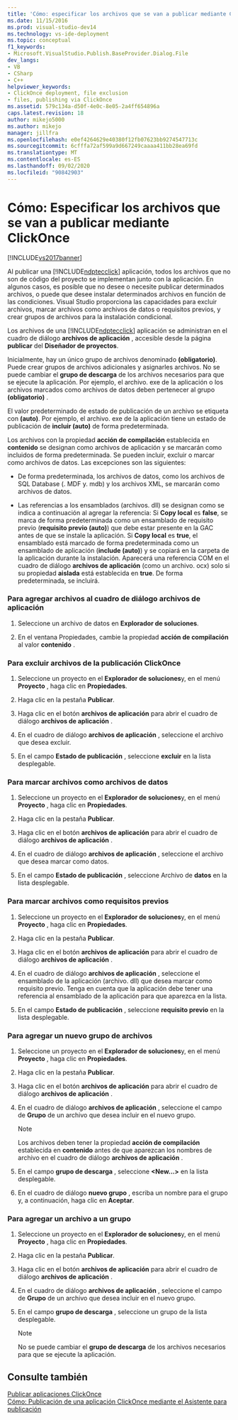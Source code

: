 ```yaml
---
title: 'Cómo: especificar los archivos que se van a publicar mediante ClickOnce | Microsoft Docs'
ms.date: 11/15/2016
ms.prod: visual-studio-dev14
ms.technology: vs-ide-deployment
ms.topic: conceptual
f1_keywords:
- Microsoft.VisualStudio.Publish.BaseProvider.Dialog.File
dev_langs:
- VB
- CSharp
- C++
helpviewer_keywords:
- ClickOnce deployment, file exclusion
- files, publishing via ClickOnce
ms.assetid: 579c134a-d50f-4e0c-8e05-2a4ff654896a
caps.latest.revision: 18
author: mikejo5000
ms.author: mikejo
manager: jillfra
ms.openlocfilehash: e0ef4264629e40380f12fb07623bb9274547713c
ms.sourcegitcommit: 6cfffa72af599a9d667249caaaa411bb28ea69fd
ms.translationtype: MT
ms.contentlocale: es-ES
ms.lasthandoff: 09/02/2020
ms.locfileid: "90842903"
---
```

# <a name="how-to-specify-which-files-are-published-by-clickonce"></a>Cómo: Especificar los archivos que se van a publicar mediante ClickOnce
[!INCLUDE[vs2017banner](../includes/vs2017banner.md)]

Al publicar una [!INCLUDE[ndptecclick](../includes/ndptecclick-md.md)] aplicación, todos los archivos que no son de código del proyecto se implementan junto con la aplicación. En algunos casos, es posible que no desee o necesite publicar determinados archivos, o puede que desee instalar determinados archivos en función de las condiciones. Visual Studio proporciona las capacidades para excluir archivos, marcar archivos como archivos de datos o requisitos previos, y crear grupos de archivos para la instalación condicional.  
  
 Los archivos de una [!INCLUDE[ndptecclick](../includes/ndptecclick-md.md)] aplicación se administran en el cuadro de diálogo **archivos de aplicación** , accesible desde la página **publicar** del **Diseñador de proyectos**.  
  
 Inicialmente, hay un único grupo de archivos denominado **(obligatorio)**. Puede crear grupos de archivos adicionales y asignarles archivos. No se puede cambiar el **grupo de descarga** de los archivos necesarios para que se ejecute la aplicación. Por ejemplo, el archivo. exe de la aplicación o los archivos marcados como archivos de datos deben pertenecer al grupo **(obligatorio)** .  
  
 El valor predeterminado de estado de publicación de un archivo se etiqueta con **(auto)**. Por ejemplo, el archivo. exe de la aplicación tiene un estado de publicación de **incluir (auto)** de forma predeterminada.  
  
 Los archivos con la propiedad **acción de compilación** establecida en **contenido** se designan como archivos de aplicación y se marcarán como incluidos de forma predeterminada. Se pueden incluir, excluir o marcar como archivos de datos. Las excepciones son las siguientes:  
  
- De forma predeterminada, los archivos de datos, como los archivos de SQL Database (. MDF y. mdb) y los archivos XML, se marcarán como archivos de datos.  
  
- Las referencias a los ensamblados (archivos. dll) se designan como se indica a continuación al agregar la referencia: Si **Copy local** es **false**, se marca de forma predeterminada como un ensamblado de requisito previo (**requisito previo (auto)**) que debe estar presente en la GAC antes de que se instale la aplicación. Si **Copy local** es **true**, el ensamblado está marcado de forma predeterminada como un ensamblado de aplicación (**include (auto)**) y se copiará en la carpeta de la aplicación durante la instalación. Aparecerá una referencia COM en el cuadro de diálogo **archivos de aplicación** (como un archivo. ocx) solo si su propiedad **aislada** está establecida en **true**. De forma predeterminada, se incluirá.  
  
### <a name="to-add-files-to-the-application-files-dialog-box"></a>Para agregar archivos al cuadro de diálogo archivos de aplicación  
  
1. Seleccione un archivo de datos en **Explorador de soluciones**.  
  
2. En el ventana Propiedades, cambie la propiedad **acción de compilación** al valor **contenido** .  
  
### <a name="to-exclude-files-from-clickonce-publishing"></a>Para excluir archivos de la publicación ClickOnce  
  
1. Seleccione un proyecto en el **Explorador de soluciones**y, en el menú **Proyecto** , haga clic en **Propiedades**.  
  
2. Haga clic en la pestaña **Publicar**.  
  
3. Haga clic en el botón **archivos de aplicación** para abrir el cuadro de diálogo **archivos de aplicación** .  
  
4. En el cuadro de diálogo **archivos de aplicación** , seleccione el archivo que desea excluir.  
  
5. En el campo **Estado de publicación** , seleccione **excluir** en la lista desplegable.  
  
### <a name="to-mark-files-as-data-files"></a>Para marcar archivos como archivos de datos  
  
1. Seleccione un proyecto en el **Explorador de soluciones**y, en el menú **Proyecto** , haga clic en **Propiedades**.  
  
2. Haga clic en la pestaña **Publicar**.  
  
3. Haga clic en el botón **archivos de aplicación** para abrir el cuadro de diálogo **archivos de aplicación** .  
  
4. En el cuadro de diálogo **archivos de aplicación** , seleccione el archivo que desea marcar como datos.  
  
5. En el campo **Estado de publicación** , seleccione Archivo de **datos** en la lista desplegable.  
  
### <a name="to-mark-files-as-prerequisites"></a>Para marcar archivos como requisitos previos  
  
1. Seleccione un proyecto en el **Explorador de soluciones**y, en el menú **Proyecto** , haga clic en **Propiedades**.  
  
2. Haga clic en la pestaña **Publicar**.  
  
3. Haga clic en el botón **archivos de aplicación** para abrir el cuadro de diálogo **archivos de aplicación** .  
  
4. En el cuadro de diálogo **archivos de aplicación** , seleccione el ensamblado de la aplicación (archivo. dll) que desea marcar como requisito previo. Tenga en cuenta que la aplicación debe tener una referencia al ensamblado de la aplicación para que aparezca en la lista.  
  
5. En el campo **Estado de publicación** , seleccione **requisito previo** en la lista desplegable.  
  
### <a name="to-add-a-new-file-group"></a>Para agregar un nuevo grupo de archivos  
  
1. Seleccione un proyecto en el **Explorador de soluciones**y, en el menú **Proyecto** , haga clic en **Propiedades**.  
  
2. Haga clic en la pestaña **Publicar**.  
  
3. Haga clic en el botón **archivos de aplicación** para abrir el cuadro de diálogo **archivos de aplicación** .  
  
4. En el cuadro de diálogo **archivos de aplicación** , seleccione el campo de **Grupo** de un archivo que desea incluir en el nuevo grupo.  
  
    > [!NOTE]
    > Los archivos deben tener la propiedad **acción de compilación** establecida en **contenido** antes de que aparezcan los nombres de archivo en el cuadro de diálogo **archivos de aplicación** .  
  
5. En el campo **grupo de descarga** , seleccione **\<New...>** en la lista desplegable.  
  
6. En el cuadro de diálogo **nuevo grupo** , escriba un nombre para el grupo y, a continuación, haga clic en **Aceptar**.  
  
### <a name="to-add-a-file-to-a-group"></a>Para agregar un archivo a un grupo  
  
1. Seleccione un proyecto en el **Explorador de soluciones**y, en el menú **Proyecto** , haga clic en **Propiedades**.  
  
2. Haga clic en la pestaña **Publicar**.  
  
3. Haga clic en el botón **archivos de aplicación** para abrir el cuadro de diálogo **archivos de aplicación** .  
  
4. En el cuadro de diálogo **archivos de aplicación** , seleccione el campo de **Grupo** de un archivo que desea incluir en el nuevo grupo.  
  
5. En el campo **grupo de descarga** , seleccione un grupo de la lista desplegable.  
  
    > [!NOTE]
    > No se puede cambiar el **grupo de descarga** de los archivos necesarios para que se ejecute la aplicación.  
  
## <a name="see-also"></a>Consulte también  
 [Publicar aplicaciones ClickOnce](../deployment/publishing-clickonce-applications.md)   
 [Cómo: Publicación de una aplicación ClickOnce mediante el Asistente para publicación](../deployment/how-to-publish-a-clickonce-application-using-the-publish-wizard.md)
